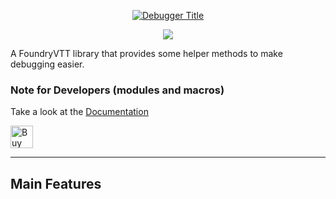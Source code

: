<a href="https://foundryvtt.com/packages/debugger">
    <p align="center">
        <img src="https://raw.githubusercontent.com/ZotyDev/FoundryVTT-Debugger/main/branding/title.png" alt="Debugger Title">
    </p>
</a>

<p align="center">
    <a href="https://discord.gg/RAgPXB4zG7">
        <img src="https://discord.com/api/guilds/1071251491375042661/widget.png?style=shield"/>
    </a>
</p>

A FoundryVTT library that provides some helper methods to make debugging easier.

### Note for Developers (modules and macros)
Take a look at the [Documentation](https://modules.zoty.dev/debugger/introduction.html)

<a href='https://ko-fi.com/T6T8IFCB5' target='_blank'><img height='36' style='border:0px;height:36px;' src='https://storage.ko-fi.com/cdn/kofi5.png?v=3' border='0' alt='Buy Me a Coffee at ko-fi.com' /></a>

---
## Main Features
